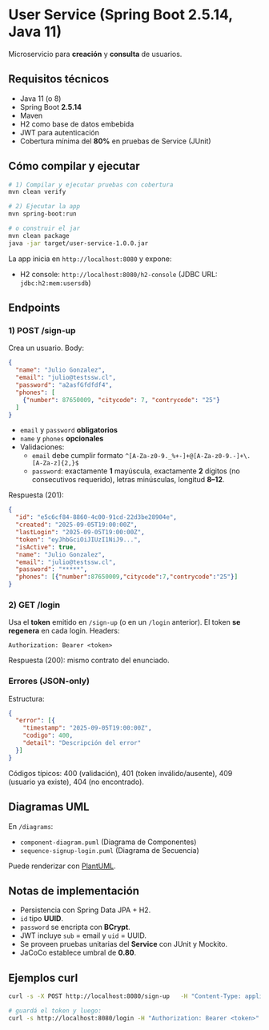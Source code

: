 # User Service (Spring Boot 2.5.14, Java 11)

Microservicio para **creación** y **consulta** de usuarios.

## Requisitos técnicos
- Java 11 (o 8)
- Spring Boot **2.5.14**
- Maven 
- H2 como base de datos embebida
- JWT para autenticación
- Cobertura mínima del **80%** en pruebas de Service (JUnit)

## Cómo compilar y ejecutar
```bash
# 1) Compilar y ejecutar pruebas con cobertura
mvn clean verify

# 2) Ejecutar la app
mvn spring-boot:run

# o construir el jar
mvn clean package
java -jar target/user-service-1.0.0.jar
```

La app inicia en `http://localhost:8080` y expone:
- H2 console: `http://localhost:8080/h2-console` (JDBC URL: `jdbc:h2:mem:usersdb`)

## Endpoints

### 1) POST /sign-up
Crea un usuario.
Body:
```json
{
  "name": "Julio Gonzalez",
  "email": "julio@testssw.cl",
  "password": "a2asfGfdfdf4",
  "phones": [
    {"number": 87650009, "citycode": 7, "contrycode": "25"}
  ]
}
```
- `email` y `password` **obligatorios**
- `name` y `phones` **opcionales**
- Validaciones:
  - `email` debe cumplir formato `^[A-Za-z0-9._%+-]+@[A-Za-z0-9.-]+\.[A-Za-z]{2,}$`
  - `password`: exactamente **1** mayúscula, exactamente **2** dígitos (no consecutivos requerido), letras minúsculas, longitud **8–12**.

Respuesta (201):
```json
{
  "id": "e5c6cf84-8860-4c00-91cd-22d3be28904e",
  "created": "2025-09-05T19:00:00Z",
  "lastLogin": "2025-09-05T19:00:00Z",
  "token": "eyJhbGciOiJIUzI1NiJ9...",
  "isActive": true,
  "name": "Julio Gonzalez",
  "email": "julio@testssw.cl",
  "password": "*****",
  "phones": [{"number":87650009,"citycode":7,"contrycode":"25"}]
}
```

### 2) GET /login
Usa el **token** emitido en `/sign-up` (o en un `/login` anterior). El token **se regenera** en cada login.
Headers:
```
Authorization: Bearer <token>
```

Respuesta (200): mismo contrato del enunciado.

### Errores (JSON-only)
Estructura:
```json
{
  "error": [{
    "timestamp": "2025-09-05T19:00:00Z",
    "codigo": 400,
    "detail": "Descripción del error"
  }]
}
```

Códigos típicos: 400 (validación), 401 (token inválido/ausente), 409 (usuario ya existe), 404 (no encontrado).

## Diagramas UML
En `/diagrams`:
- `component-diagram.puml` (Diagrama de Componentes)
- `sequence-signup-login.puml` (Diagrama de Secuencia)

Puede renderizar con [PlantUML](https://plantuml.com/es/).

## Notas de implementación
- Persistencia con Spring Data JPA + H2.
- `id` tipo **UUID**.
- `password` se encripta con **BCrypt**.
- JWT incluye `sub` = email y `uid` = UUID.
- Se proveen pruebas unitarias del **Service** con JUnit y Mockito.
- JaCoCo establece umbral de **0.80**.

## Ejemplos curl
```bash
curl -s -X POST http://localhost:8080/sign-up   -H "Content-Type: application/json"   -d '{"name":"Julio Gonzalez","email":"julio@testssw.cl","password":"a2asfGfdfdf4","phones":[{"number":87650009,"citycode":7,"contrycode":"25"}]}'

# guardá el token y luego:
curl -s http://localhost:8080/login -H "Authorization: Bearer <token>"
```
